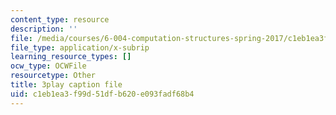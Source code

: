 ```yaml
---
content_type: resource
description: ''
file: /media/courses/6-004-computation-structures-spring-2017/c1eb1ea3f99d51dfb620e093fadf68b4_ff2hWbJAipY.vtt
file_type: application/x-subrip
learning_resource_types: []
ocw_type: OCWFile
resourcetype: Other
title: 3play caption file
uid: c1eb1ea3-f99d-51df-b620-e093fadf68b4
---
```

